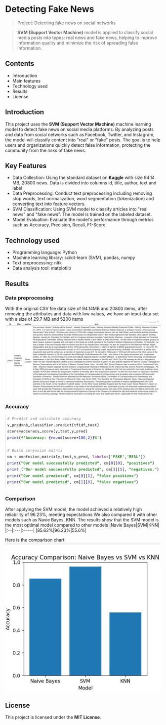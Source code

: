 # Detecting Fake News
> Project: Detecting fake news on social networks

> **SVM (Support Vector Machine)** model is applied to classify social media posts into types: real news and fake news, helping to improve information quality and minimize the risk of spreading false information.
## Contents
+ Introduction
+ Main features
+ Technology used
+ Results
+ License
## Introduction
This project uses the **SVM (Support Vector Machine)** machine learning model to detect fake news on social media platforms. By analyzing posts and data from social networks such as Facebook, Twitter, and Instagram, the model will classify content into "real" or "fake" posts. The goal is to help users and organizations quickly detect false information, protecting the community from the risks of fake news.
## Key Features
+ Data Collection: Using the standard dataset on **Kaggle** with size 94.14 MB, 20800 news. Data is divided into columns id, title, author, text and label
+ Data Preprocessing: Conduct text preprocessing including removing stop words, text normalization, word segmentation (tokenization) and converting text into feature vectors.
+ SVM Classification: Using SVM model to classify articles into "real news" and "fake news". The model is trained on the labeled dataset.
+ Model Evaluation: Evaluate the model's performance through metrics such as Accuracy, Precision, Recall, F1-Score.
## Technology used
+ Programming language: Python
+ Machine learning library: scikit-learn (SVM), pandas, numpy
+ Text preprocessing: nltk
+ Data analysis tool: matplotlib
## Results
### Data preprocessing
With the original CSV file data size of 94.14MB and 20800 items, after removing the attributes and data with low values, we have an input data set with a size of 29.7 MB and 5200 items
![example](DuLieuThuNghiem.jpg)
### Accuracy
![example](Accuracy.jpg)
### Comparison
After applying the SVM model, the model achieved a relatively high reliability of 96.23%, meeting expectations
We also compared it with other models such as Navie Bayes, KNN. The results show that the SVM model is the most optimal model compared to other models
|Navie Bayes|SVM|KNN|
|:--|:---|:-----|
|85.62%|96.23%|55.6%|

Here is the comparison chart:
![example](bieudo.jpg)
## License
This project is licensed under the **MIT License**.
